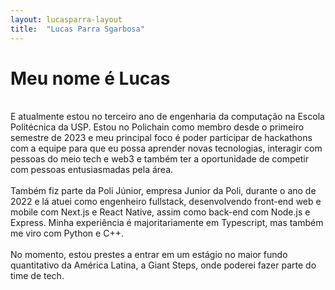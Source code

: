 ```yaml
---
layout: lucasparra-layout
title:  "Lucas Parra Sgarbosa"
---
```


# Meu nome é Lucas
<br/>
E atualmente estou no terceiro ano de engenharia da computação na Escola Politécnica da USP. Estou no Polichain como membro desde o primeiro semestre de 2023 e meu principal foco é poder participar de hackathons com a equipe para que eu possa aprender novas tecnologias, interagir com pessoas do meio tech e web3 e também ter a oportunidade de competir com pessoas entusiasmadas pela área.
<br/><br/>
Também fiz parte da Poli Júnior, empresa Junior da Poli, durante o ano de 2022 e lá atuei como engenheiro fullstack, desenvolvendo front-end web e mobile com Next.js e React Native, assim como back-end com Node.js e Express. Minha experiência é majoritariamente em Typescript, mas também me viro com Python e C++.
<br/><br/>
No momento, estou prestes a entrar em um estágio no maior fundo quantitativo da América Latina, a Giant Steps, onde poderei fazer parte do time de tech.
